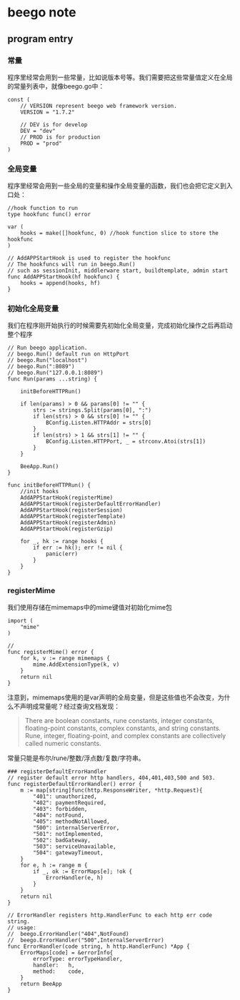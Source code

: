 # beego note

## program entry

### 常量

程序里经常会用到一些常量，比如说版本号等。我们需要把这些常量值定义在全局的常量列表中，就像beego.go中：

```
const (
	// VERSION represent beego web framework version.
	VERSION = "1.7.2"

	// DEV is for develop
	DEV = "dev"
	// PROD is for production
	PROD = "prod"
)
```

### 全局变量

程序里经常会用到一些全局的变量和操作全局变量的函数，我们也会把它定义到入口处：

```
//hook function to run
type hookfunc func() error

var (
	hooks = make([]hookfunc, 0) //hook function slice to store the hookfunc
)

// AddAPPStartHook is used to register the hookfunc
// The hookfuncs will run in beego.Run()
// such as sessionInit, middlerware start, buildtemplate, admin start
func AddAPPStartHook(hf hookfunc) {
	hooks = append(hooks, hf)
}
```

### 初始化全局变量

我们在程序刚开始执行的时候需要先初始化全局变量，完成初始化操作之后再启动整个程序

```
// Run beego application.
// beego.Run() default run on HttpPort
// beego.Run("localhost")
// beego.Run(":8089")
// beego.Run("127.0.0.1:8089")
func Run(params ...string) {

	initBeforeHTTPRun()

	if len(params) > 0 && params[0] != "" {
		strs := strings.Split(params[0], ":")
		if len(strs) > 0 && strs[0] != "" {
			BConfig.Listen.HTTPAddr = strs[0]
		}
		if len(strs) > 1 && strs[1] != "" {
			BConfig.Listen.HTTPPort, _ = strconv.Atoi(strs[1])
		}
	}

	BeeApp.Run()
}

func initBeforeHTTPRun() {
	//init hooks
	AddAPPStartHook(registerMime)
	AddAPPStartHook(registerDefaultErrorHandler)
	AddAPPStartHook(registerSession)
	AddAPPStartHook(registerTemplate)
	AddAPPStartHook(registerAdmin)
	AddAPPStartHook(registerGzip)

	for _, hk := range hooks {
		if err := hk(); err != nil {
			panic(err)
		}
	}
}
```

### registerMime

我们使用存储在mimemaps中的mime键值对初始化mime包
```
import (
	"mime"
)

//
func registerMime() error {
	for k, v := range mimemaps {
		mime.AddExtensionType(k, v)
	}
	return nil
}
```

注意到，mimemaps使用的是var声明的全局变量，但是这些值也不会改变，为什么不声明成常量呢？经过查询文档发现：

> There are boolean constants, rune constants, integer constants, floating-point constants, complex constants, and string constants. Rune, integer, floating-point, and complex constants are collectively called numeric constants.

常量只能是布尔/rune/整数/浮点数/复数/字符串。

```
### registerDefaultErrorHandler
// register default error http handlers, 404,401,403,500 and 503.
func registerDefaultErrorHandler() error {
	m := map[string]func(http.ResponseWriter, *http.Request){
		"401": unauthorized,
		"402": paymentRequired,
		"403": forbidden,
		"404": notFound,
		"405": methodNotAllowed,
		"500": internalServerError,
		"501": notImplemented,
		"502": badGateway,
		"503": serviceUnavailable,
		"504": gatewayTimeout,
	}
	for e, h := range m {
		if _, ok := ErrorMaps[e]; !ok {
			ErrorHandler(e, h)
		}
	}
	return nil
}

// ErrorHandler registers http.HandlerFunc to each http err code string.
// usage:
// 	beego.ErrorHandler("404",NotFound)
//	beego.ErrorHandler("500",InternalServerError)
func ErrorHandler(code string, h http.HandlerFunc) *App {
	ErrorMaps[code] = &errorInfo{
		errorType: errorTypeHandler,
		handler:   h,
		method:    code,
	}
	return BeeApp
}
```

